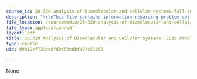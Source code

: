 ```yaml
---
course_id: 20-320-analysis-of-biomolecular-and-cellular-systems-fall-2012
description: "\r\nThis file contains information regarding problem set 4."
file_location: /coursemedia/20-320-analysis-of-biomolecular-and-cellular-systems-fall-2012/d9819ef739cd0fd9d63e0bf807c51265_MIT20_320F12_Fa2010_PS4_pr.pdf
file_type: application/pdf
layout: pdf
title: 20.320 Analysis of Biomolecular and Cellular Systems, 2010 Problem Set 4
type: course
uid: d9819ef739cd0fd9d63e0bf807c51265

---
```

None